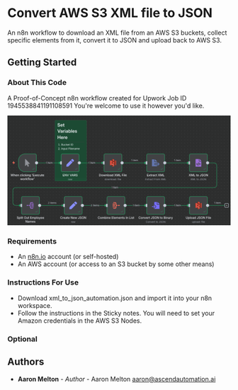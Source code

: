 # Convert AWS S3 XML file to JSON

An n8n workflow to download an XML file from an AWS S3 buckets, collect specific elements from it, convert it to JSON and upload back to AWS S3.

## Getting Started

### About This Code

A Proof-of-Concept n8n workflow created for Upwork Job ID 1945538841191108591  You're welcome to use it however you'd like.

![xml_to_json_automation.png](xml_to_json_automation/xml_to_json_automation.png)
### Requirements

* An [n8n.io](n8n.io) account (or self-hosted)
* An AWS account (or access to an S3 bucket by some other means)

### Instructions For Use

* Download xml_to_json_automation.json and import it into your n8n workspace.
* Follow the instructions in the Sticky notes.  You will need to set your Amazon credentials in the AWS S3 Nodes.

### Optional

## Authors
* **Aaron Melton** - *Author* - Aaron Melton <aaron@ascendautomation.ai>
